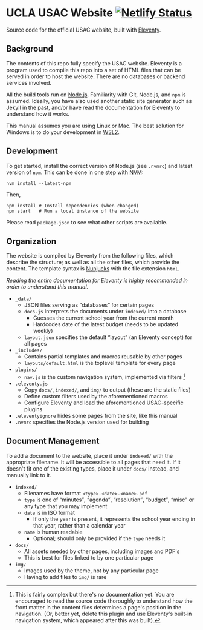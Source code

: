 # UCLA USAC Website [![Netlify Status](https://api.netlify.com/api/v1/badges/a90ce7c8-76b9-42cd-a763-d4187dc7dcd1/deploy-status)](https://app.netlify.com/sites/usac/deploys)

Source code for the official USAC website, built with [Eleventy](https://www.11ty.dev/).

## Background

The contents of this repo fully specify the USAC website. Eleventy is a program used to compile this repo into a set of HTML files that can be served in order to host the website. There are no databases or backend services involved.

All the build tools run on [Node.js](https://nodejs.org/). Familiarity with Git, Node.js, and `npm` is assumed. Ideally, you have also used another static site generator such as Jekyll in the past, and/or have read the documentation for Eleventy to understand how it works.

This manual assumes you are using Linux or Mac. The best solution for Windows is to do your development in [WSL2](https://docs.microsoft.com/en-us/windows/wsl/).

## Development

To get started, install the correct version of Node.js (see `.nvmrc`) and latest version of `npm`. This can be done in one step with [NVM](https://github.com/nvm-sh/nvm):

	nvm install --latest-npm

Then,

	npm install	# Install dependencies (when changed)
	npm start	# Run a local instance of the website

Please read `package.json` to see what other scripts are available.

## Organization

The website is compiled by Eleventy from the following files, which describe the structure; as well as all the other files, which provide the content. The template syntax is [Nunjucks](https://mozilla.github.io/nunjucks/) with the file extension `html`.

*Reading the entire documentation for Eleventy is highly recommended in order to understand this manual.*

- `_data/`
	- JSON files serving as <q>databases</q> for certain pages
	- `docs.js` interprets the documents under `indexed/` into a database
		- Guesses the current school year from the current month
		- Hardcodes date of the latest budget (needs to be updated weekly)
	- `layout.json` specifies the default <q>layout</q> (an Eleventy concept) for all pages
- `_includes/`
	- Contains partial templates and macros reusable by other pages
	- `layouts/default.html` is the toplevel template for every page
- `plugins/`
	- `nav.js` is the custom navigation system, implemented via filters [^1]
- `.eleventy.js`
	- Copy `docs/`, `indexed/`, and `img/` to output (these are the static files)
	- Define custom filters used by the aforementioned macros
	- Configure Eleventy and load the aforementioned USAC-specific plugins
- `.eleventyignore` hides some pages from the site, like this manual
- `.nvmrc` specifies the Node.js version used for building

[^1]: This is fairly complex but there's no documentation yet. You are encouraged to read the source code thoroughly to understand how the front matter in the content files determines a page's position in the navigation. (Or, better yet, delete this plugin and use Eleventy's built-in navigation system, which appeared after this was built).

## Document Management

To add a document to the website, place it under `indexed/` with the appropriate filename. It will be accessible to all pages that need it. If it doesn't fit one of the existing types, place it under `docs/` instead, and manually link to it.

- `indexed/`
	- Filenames have format `<type>.<date>.<name>.pdf`
	- `type` is one of <q>minutes</q>, <q>agenda</q>, <q>resolution</q>, <q>budget</q>, <q>misc</q> or any type that you may implement
	- `date` is in ISO format
		- If only the year is present, it represents the school year ending in that year, rather than a calendar year
	- `name` is human readable
		- Optional; should only be provided if the `type` needs it
- `docs/`
	- All assets needed by other pages, including images and PDF's
	- This is best for files linked to by one particular page
- `img/`
	- Images used by the theme, not by any particular page
	- Having to add files to `img/` is rare
